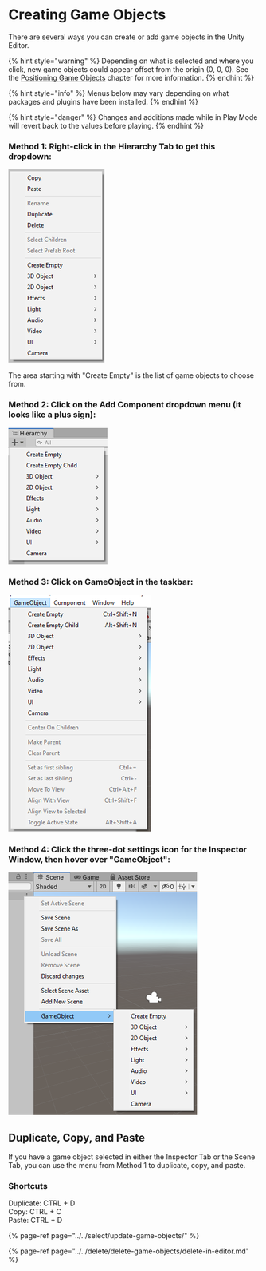 # Creating Game Objects

There are several ways you can create or add game objects in the Unity Editor.

{% hint style="warning" %}
Depending on what is selected and where you click, new game objects could appear offset from the origin \(0, 0, 0\). See the [Positioning Game Objects](../../translate-rotate-and-scale/translate/positioning.md) chapter for more information.
{% endhint %}

{% hint style="info" %}
Menus below may vary depending on what packages and plugins have been installed.
{% endhint %}

{% hint style="danger" %}
Changes and additions made while in Play Mode will revert back to the values before playing.
{% endhint %}

### **Method 1: Right-click in the Hierarchy Tab to get this dropdown:**

![](../../.gitbook/assets/image%20%2857%29.png)

The area starting with "Create Empty" is the list of game objects to choose from.

### **Method 2: Click on the Add Component dropdown menu \(it looks like a plus sign\):**

![](../../.gitbook/assets/image%20%2845%29.png)

### **Method 3: Click on GameObject in the taskbar:**

![](../../.gitbook/assets/image%20%28115%29.png)

### **Method 4: Click the three-dot settings icon for the Inspector Window, then hover over "GameObject":**

![](../../.gitbook/assets/image%20%2823%29.png)

## Duplicate, Copy, and Paste

If you have a game object selected in either the Inspector Tab or the Scene Tab, you can use the menu from Method 1 to duplicate, copy, and paste.

### **Shortcuts**

Duplicate: CTRL + D  
Copy: CTRL + C  
Paste: CTRL + D

{% page-ref page="../../select/update-game-objects/" %}

{% page-ref page="../../delete/delete-game-objects/delete-in-editor.md" %}



